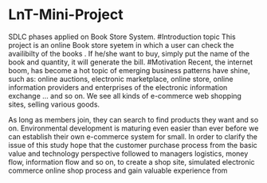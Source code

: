 # LnT-Mini-Project
SDLC phases applied on Book Store System.
#Introduction topic
This project is an online Book store syetem in which a user can check the availibilty of the books . If he/she want to buy, simply put the name of the book and quantity, it will generate the bill. 
#Motivation
Recent, the internet boom, has become a hot topic of emerging business patterns have shine, such as: online auctions, electronic marketplace, online store, online information providers and enterprises of the electronic information exchange … and so on. We see all kinds of e-commerce web shopping sites, selling various goods.

As long as members join, they can search to find products they want and so on. Environmental development is maturing even easier than ever before we can establish their own e-commerce system for small. In order to clarify the issue of this study hope that the customer purchase process from the basic value and technology perspective followed to managers logistics, money flow, information flow and so on, to create a shop site, simulated electronic commerce online shop process and gain valuable experience from
